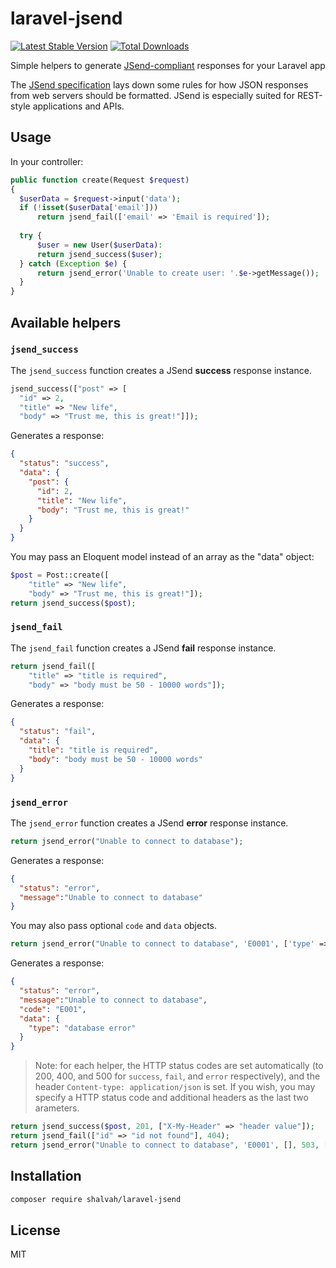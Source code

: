 # laravel-jsend

[![Latest Stable Version](https://poser.pugx.org/shalvah/laravel-jsend/v/stable)](https://packagist.org/packages/shalvah/laravel-jsend) [![Total Downloads](https://poser.pugx.org/shalvah/laravel-jsend/downloads)](https://packagist.org/packages/shalvah/laravel-jsend)

Simple helpers to generate [JSend-compliant](https://labs.omniti.com/labs/jsend) responses for your Laravel app

The [JSend specification](https://labs.omniti.com/labs/jsend) lays down some rules for how JSON responses from web servers should be formatted. JSend is especially suited for REST-style applications and APIs.

## Usage
In your controller:
```php
public function create(Request $request)
{
  $userData = $request->input('data');
  if (!isset($userData['email']))
      return jsend_fail(['email' => 'Email is required']);
  
  try {
      $user = new User($userData):
      return jsend_success($user);
  } catch (Exception $e) {
      return jsend_error('Unable to create user: '.$e->getMessage());
  }
}
```

## Available helpers
### `jsend_success`
The `jsend_success` function creates a JSend **success** response instance.
```php
jsend_success(["post" => [
  "id" => 2,
  "title" => "New life",
  "body" => "Trust me, this is great!"]]);
```

Generates a response:
```json
{
  "status": "success",
  "data": {
    "post": {
      "id": 2,
      "title": "New life",
      "body": "Trust me, this is great!"
    }
  }
}
```
You may pass an Eloquent model instead of an array as the "data" object:

```php
$post = Post::create([
    "title" => "New life",
    "body" => "Trust me, this is great!"]);
return jsend_success($post);
```

### `jsend_fail`
The `jsend_fail` function creates a JSend **fail** response instance.
```php
return jsend_fail([
    "title" => "title is required",
    "body" => "body must be 50 - 10000 words"]);
```

Generates a response:
```json
{
  "status": "fail",
  "data": {
    "title": "title is required",
    "body": "body must be 50 - 10000 words"
  }
}
```

### `jsend_error`
The `jsend_error` function creates a JSend **error** response instance.
```php
return jsend_error("Unable to connect to database");
```

Generates a response:
```json
{
  "status": "error",
  "message":"Unable to connect to database"
}
```
You may also pass optional `code` and `data` objects.
```php
return jsend_error("Unable to connect to database", 'E0001', ['type' => 'database error']);
```

Generates a response:
```json
{
  "status": "error",
  "message":"Unable to connect to database",
  "code": "E001",
  "data": {
    "type": "database error"
  }
}
```

> Note: for each helper, the HTTP status codes are set automatically (to 200, 400, and 500 for `success`, `fail`, and `error` respectively), and the header `Content-type: application/json` is set. If you wish, you may specify a HTTP status code and additional headers as the last two arameters.
```php
return jsend_success($post, 201, ["X-My-Header" => "header value"]);
return jsend_fail(["id" => "id not found"], 404);
return jsend_error("Unable to connect to database", 'E0001', [], 503, ["X-My-Header" => "header value"]);
```

## Installation
```bash
composer require shalvah/laravel-jsend
```

## License
MIT
